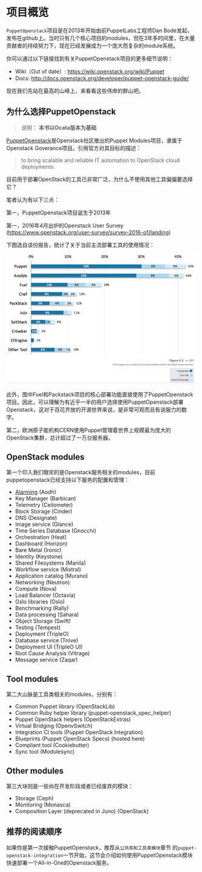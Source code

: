 # 项目概览

`PuppetOpenstack`项目是在2013年开始由前PuppetLabs工程师Dan Bode发起，发布在github上。当时只有几个核心项目的modules，但在3年多时间里，在大量贡献者的持续努力下，现在已经发展成为一个庞大而复杂的module系统。

你可以通过以下链接找到有关PuppetOpenstack项目的更多细节说明：

 -  Wiki（Out of date）: https://wiki.openstack.org/wiki/Puppet
 -  Docs: http://docs.openstack.org/developer/puppet-openstack-guide/

现在我们先站在最高的山峰上，来看看这些伟岸的群山吧。


## 为什么选择PuppetOpenstack


> 说明： **本书以Ocata版本为基础**

[PuppetOpenstack](https://wiki.openstack.org/wiki/Puppet)是Openstack社区推出的Puppet Modules项目，隶属于Openstack Goverance项目。引用官方对其目标的描述：

> to bring scalable and reliable IT automation to OpenStack cloud deployments.


目前用于部署OpenStack的工具已非常广泛，为什么不使用其他工具偏偏要选择它？

笔者认为有以下三点：

第一，PuppetOpenstack项目诞生于2013年

第一，2016年4月出炉的Openstack User Survey (https://www.openstack.org/user-survey/survey-2016-q1/landing)

下图选自该份报告，统计了关于当前主流部署工具的使用情况：

![](../images/01/puppet.png)

此外，图中Fuel和Packstack项目的核心部署功能直接使用了PuppetOpenstack项目。因此，可以理解为有近乎一半的用户选择使用PuppetOpenstack部署Openstack，这对于百花齐放的开源世界来说，是非常可观而且有说服力的数字。

第二，欧洲原子能机构CERN使用Puppet管理着世界上规模最为庞大的OpenStack集群，总计超过了一万台服务器。



## OpenStack modules

第一个印入我们眼帘的是Openstack服务相关的modules，目前puppetopenstack已经支持以下服务的配置和管理：

* [Alarming](https://github.com/openstack/puppet-aodh/) (Aodh)
* Key Manager (Barbican)
* Telemetry (Ceilometer)
* Block Storage (Cinder)
* DNS (Designate)
* Image service (Glance)
* Time Series Database (Gnocchi)  
* Orchestration (Heat)
* Dashboard (Horizon)
* Bare Metal (Ironic)
* Identity (Keystone)
* Shared Filesystems (Manila)   
* Workflow service (Mistral)
* Application catalog (Murano)
* Networking (Neutron)
* Compute (Nova)
* Load Balancer (Octavia)
* Oslo libraries (Oslo)
* Benchmarking (Rally)   
* Data processing (Sahara)
* Object Storage (Swift)
* Testing (Tempest)    
* Deployment (TripleO)
* Database service (Trove)  
* Deployment UI (TripleO UI)
* Root Cause Analysis (Vitrage)
* Message service (Zaqar)


## Tool modules

第二大山脉是工具类相关的modules，分别有：

* Common Puppet library (OpenStackLib)
* Common Ruby helper library (puppet-openstack_spec_helper)
* Puppet OpenStack helpers (OpenStackExtras)
* Virtual Bridging (OpenvSwitch)
* Integration CI tools (Puppet OpenStack Integration)
* Blueprints (Puppet OpenStack Specs) (hosted here)
* Compliant tool (Cookiebutter)
* Sync tool (Modulesync)


## Other modules

第三大块则是一些尚在开发阶段或者已经废弃的模块：

* Storage (Ceph) 
* Monitoring (Monasca)
* Composition Layer (deprecated in Juno) (OpenStack)


## 推荐的阅读顺序

如果你是第一次接触PuppetOpenstack，推荐从`公共库和工具类模块`章节 的`puppet-openstack-integration`一节开始，这节会介绍如何使用PuppetOpenstack模块快速部署一个All-in-One的Openstack服务。



